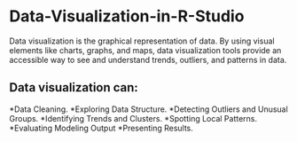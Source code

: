 # Data-Visualization-in-R-Studio
Data visualization is the graphical representation of data. By using visual elements like charts, graphs, and maps, data visualization tools provide an accessible way to see and understand trends, outliers, and patterns in data. 
## Data visualization can:
*Data Cleaning.
*Exploring Data Structure.
*Detecting Outliers and Unusual Groups.
*Identifying Trends and Clusters.
*Spotting Local Patterns.
*Evaluating Modeling Output
*Presenting Results.




